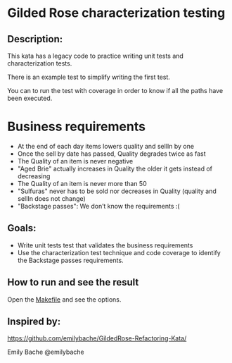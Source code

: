 # Gilded Rose characterization testing

## Description:
This kata has a legacy code to practice writing unit tests and characterization tests.

There is an example test to simplify writing the first test.

You can to run the test with coverage in order to know if all the paths have been executed.

# Business requirements
- At the end of each day items lowers quality and sellIn by one
- Once the sell by date has passed, Quality degrades twice as fast
- The Quality of an item is never negative
- "Aged Brie" actually increases in Quality the older it gets instead of decreasing
- The Quality of an item is never more than 50
- "Sulfuras" never has to be sold nor decreases in Quality (quality and sellIn does not change)
- "Backstage passes": We don’t know the requirements :(

## Goals:
- Write unit tests test that validates the business requirements
- Use the characterization test technique and code coverage to identify the Backstage passes requirements.


## How to run and see the result
Open the [Makefile](./Makefile) and see the options.
    
## Inspired by:
https://github.com/emilybache/GildedRose-Refactoring-Kata/

Emily Bache @emilybache